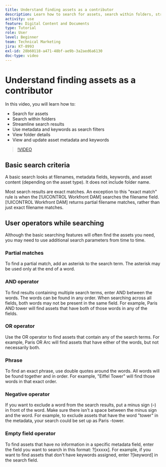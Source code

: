 ```yaml
---
title: Understand finding assets as a contributor
description: Learn how to search for assets, search within folders, streamline search results, use metadata and keywords as search filters in [!UICONTROL Workfront DAM].
activity: use
feature: Digital Content and Documents
type: Tutorial
role: User
level: Beginner
team: Technical Marketing
jira: KT-8993
exl-id: 28b60118-a471-48bf-ae9b-3a2aed6a6130
doc-type: video
---
```

# Understand finding assets as a contributor

In this video, you will learn how to:

* Search for assets
* Search within folders
* Streamline search results
* Use metadata and keywords as search filters
* View folder details
* View and update asset metadata and keywords

>[!VIDEO](https://video.tv.adobe.com/v/335253/?quality=12&learn=on)

## Basic search criteria

A basic search looks at filenames, metadata fields, keywords, and asset content (depending on the asset type). It does not include folder name.

Most search results are exact matches. An exception to this "exact match" rule is when the [!UICONTROL Workfront DAM] searches the filename field. [!UICONTROL Workfront DAM] returns partial filename matches, rather than just exact filename matches.

## User operators while searching

Although the basic searching features will often find the assets you need, you may need to use additional search parameters from time to time.

### Partial matches

To find a partial match, add an asterisk to the search term. The asterisk may be used only at the end of a word.

### AND operator

To find results containing multiple search terms, enter AND between the words. The words can be found in any order. When searching across all fields, both words may not be present in the same field. For example, Paris AND tower will find assets that have both of those words in any of the fields.

### OR operator

Use the OR operator to find assets that contain any of the search terms. For example, Paris OR Arc will find assets that have either of the words, but not necessarily both.

### Phrase

To find an exact phrase, use double quotes around the words. All words will be found together and in order. For example, "Eiffel Tower" will find those words in that exact order.

### Negative operator

If you want to exclude a word from the search results, put a minus sign (–) in front of the word. Make sure there isn't a space between the minus sign and the word. For example, to exclude assets that have the word "tower" in the metadata, your search could be set up as Paris -tower.

### Empty field operator

To find assets that have no information in a specific metadata field, enter the field you want to search in this format: ?[xxxxx]. For example, if you want to find assets that don't have keywords assigned, enter ?[keyword] in the search field.
